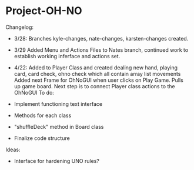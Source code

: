 # Project-OH-NO

Changelog:
* 3/28: Branches kyle-changes, nate-changes, karsten-changes created.
* 3/29 Added Menu and Actions Files to Nates branch, continued work to establish working inferface and actions set.
* 4/22: Added to Player Class and created dealing new hand, playing card, card check, ohno check which all contain array list movements
        Added next Frame for OhNoGUI when user clicks on Play Game. Pulls up game board.
        Next step is to connect Player class actions to the OhNoGUI
To do:

* Implement functioning text interface
* Methods for each class
* "shuffleDeck" method in Board class
* Finalize code structure

Ideas:

* Interface for hardening UNO rules?
